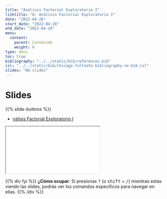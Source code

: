 ```yaml
---
title: "Análisis Factorial Exploratorio I"
linktitle: "6: Análisis Factorial Exploratorio I"
date: "2022-04-28"
start_date: "2022-04-28"
end_date: "2022-04-28"
menu:
  content:
    parent: Contenido
    weight: 6
type: docs
toc: true
bibliography: "../../static/bib/references.bib"
csl: "../../static/bib/chicago-fullnote-bibliography-no-bib.csl"
slides: "06-slides"
---
```


# Slides

{{% slide-buttons %}}

<ul class="nav nav-tabs" id="slide-tabs" role="tablist">
<li class="nav-item">
<a class="nav-link active" id="nálisis-factorial-exploratorio-i-tab" data-toggle="tab" href="#nálisis-factorial-exploratorio-i" role="tab" aria-controls="nálisis-factorial-exploratorio-i" aria-selected="true">nálisis Factorial Exploratorio I</a>
</li>
</ul>

<div id="slide-tabs" class="tab-content">

<div id="nálisis-factorial-exploratorio-i" class="tab-pane fade show active" role="tabpanel" aria-labelledby="nálisis-factorial-exploratorio-i-tab">

<div class="embed-responsive embed-responsive-16by9">

<iframe class="embed-responsive-item" src="/slides/06-slides.html#1">
</iframe>

</div>

</div>

</div>

{{% div fyi %}}
**¿Cómo ocupar**: Si presionas <kbd>?</kbd> (o <kbd>shift</kbd> + <kbd>/</kbd>) mientras estas viendo las slides, podrás ver los comandos específicos para navegar en ellas.
{{% /div %}}
